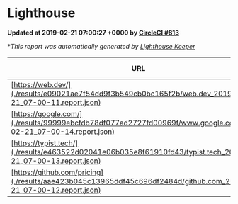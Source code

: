 
# Lighthouse

**Updated at 2019-02-21 07:00:27 +0000 by [CircleCI #813](https://circleci.com/gh/ItinerisLtd/lighthouse-keeper-example/813)**

**This report was automatically generated by [Lighthouse Keeper](https://github.com/itinerisltd/lighthouse-keeper)*

| URL | Performance | Accessibility | Best Practices | SEO | PWA | Updated At |
| --- | --- | --- | --- | --- | --- | --- |
| [https://web.dev/](./results/e09021ae7f54dd9f3b549cb0bc165f2b/web.dev_2019-02-21_07-00-11.report.json) | 0.92 | 0.93 | 1 | 0.91 | 1 | 2019-02-21T07:00:11.567Z |
| [https://google.com/](./results/99999ebcfdb78df077ad2727fd00969f/www.google.com_2019-02-21_07-00-14.report.json) | 0.94 | 0.71 | 0.93 | 0.8 | 0.58 | 2019-02-21T07:00:14.825Z |
| [https://typist.tech/](./results/e463522d02041e06b035e8f61910fd43/typist.tech_2019-02-21_07-00-13.report.json) | 1 |  |  |  |  | 2019-02-21T07:00:13.958Z |
| [https://github.com/pricing](./results/aae423b045c13965ddf45c696df2484d/github.com_2019-02-21_07-00-12.report.json) | 0.71 | 0.89 | 0.93 | 0.9 | 0.58 | 2019-02-21T07:00:12.350Z |
